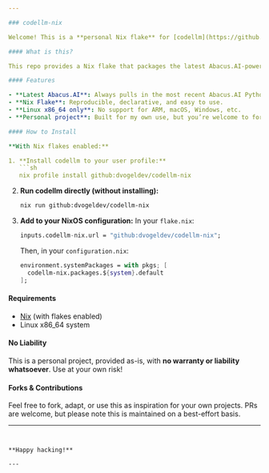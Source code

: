 ```yaml
---

### codellm-nix

Welcome! This is a **personal Nix flake** for [codellm](https://github.com/dvogeldev/codellm-nix), making it easy to install and use the latest from [Abacus.AI](https://abacus.ai/) on **Linux x86_64** systems.

#### What is this?

This repo provides a Nix flake that packages the latest Abacus.AI-powered `codellm` tool for **Linux x86_64**. It’s designed for easy installation and integration into your NixOS system or any Nix-enabled Linux x86_64 environment.

#### Features

- **Latest Abacus.AI**: Always pulls in the most recent Abacus.AI Python package.
- **Nix Flake**: Reproducible, declarative, and easy to use.
- **Linux x86_64 only**: No support for ARM, macOS, Windows, etc.
- **Personal project**: Built for my own use, but you’re welcome to fork and adapt!

#### How to Install

**With Nix flakes enabled:**

1. **Install codellm to your user profile:**
   ```sh
   nix profile install github:dvogeldev/codellm-nix
   ```

2. **Run codellm directly (without installing):**
   ```sh
   nix run github:dvogeldev/codellm-nix
   ```

3. **Add to your NixOS configuration:**
   In your `flake.nix`:
   ```nix
   inputs.codellm-nix.url = "github:dvogeldev/codellm-nix";
   ```
   Then, in your `configuration.nix`:
   ```nix
   environment.systemPackages = with pkgs; [
     codellm-nix.packages.${system}.default
   ];
   ```

#### Requirements

- [Nix](https://nixos.org/download.html) (with flakes enabled)
- Linux x86_64 system

#### No Liability

This is a personal project, provided as-is, with **no warranty or liability whatsoever**. Use at your own risk!

#### Forks & Contributions

Feel free to fork, adapt, or use this as inspiration for your own projects. PRs are welcome, but please note this is maintained on a best-effort basis.

---
```


**Happy hacking!**

---

